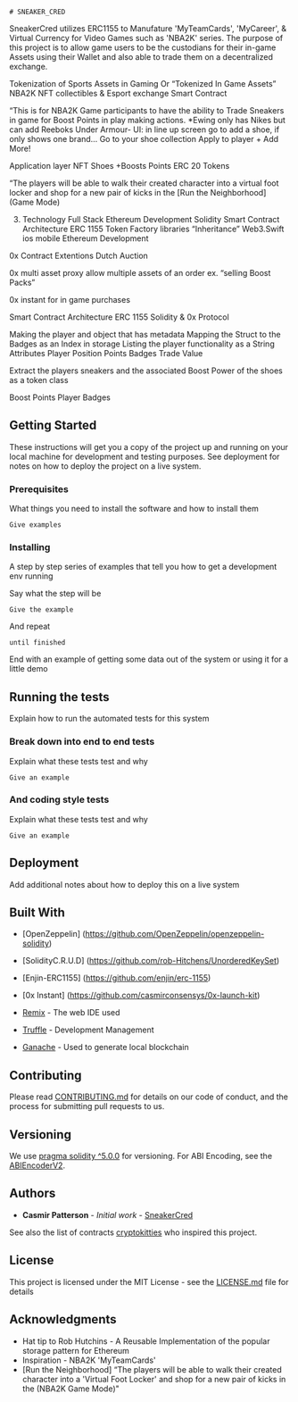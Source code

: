 	# SNEAKER_CRED

SneakerCred utilizes ERC1155 to Manufature 'MyTeamCards', 'MyCareer', & Virtual Currency for Video Games such as 'NBA2K' series. The purpose of this project is to allow game users to be the custodians for their in-game Assets using their Wallet and also able to trade them	on a decentralized exchange. 


Tokenization of Sports Assets in Gaming Or
“Tokenized In Game Assets” NBA2K NFT collectibles & Esport exchange Smart Contract

“This is for NBA2K Game participants to have the ability to Trade Sneakers in game for Boost Points in play making actions.
*Ewing only has Nikes but can add Reeboks Under Armour-
UI: in line up screen go to add a shoe, if only shows one brand… Go to your shoe collection
Apply to player + Add More!

Application layer
NFT Shoes +Boosts Points ERC 20 Tokens

“The players will be able to walk their created character into a virtual foot locker and shop for a new pair of kicks in the [Run the Neighborhood] (Game Mode) 





3. Technology
Full Stack Ethereum Development 
Solidity Smart Contract Architecture ERC 1155
Token Factory libraries “Inheritance” 
Web3.Swift ios mobile Ethereum Development 

0x Contract Extentions
Dutch Auction

0x multi asset proxy allow multiple assets of an order ex. “selling Boost Packs”

0x instant for in game purchases

Smart Contract Architecture ERC 1155 Solidity &
0x Protocol 

Making the player and object that has metadata
Mapping the Struct to the Badges as an Index in storage
Listing the player functionality as a String 
Attributes
Player
Position
Points
Badges
Trade
Value

Extract the players sneakers and the associated Boost Power of the shoes as a token class

Boost Points
Player Badges 


## Getting Started

These instructions will get you a copy of the project up and running on your local machine for development and testing purposes. See deployment for notes on how to deploy the project on a live system.

### Prerequisites

What things you need to install the software and how to install them

```
Give examples
```

### Installing

A step by step series of examples that tell you how to get a development env running

Say what the step will be

```
Give the example
```

And repeat

```
until finished
```

End with an example of getting some data out of the system or using it for a little demo

## Running the tests

Explain how to run the automated tests for this system

### Break down into end to end tests

Explain what these tests test and why

```
Give an example
```

### And coding style tests

Explain what these tests test and why

```
Give an example
```

## Deployment

Add additional notes about how to deploy this on a live system

## Built With

* [OpenZeppelin] (https://github.com/OpenZeppelin/openzeppelin-solidity)
* [SolidityC.R.U.D] (https://github.com/rob-Hitchens/UnorderedKeySet)
* [Enjin-ERC1155] (https://github.com/enjin/erc-1155)
* [0x Instant] (https://github.com/casmirconsensys/0x-launch-kit)

* [Remix](http://remix.ethereum.org) - The web IDE used
* [Truffle](http://Truffleframework.com) - Development Management
* [Ganache](https://truffleframework.com/docs/ganache/workspaces/the-quickstart-workspace) - Used to generate local blockchain

## Contributing

Please read [CONTRIBUTING.md](https://gist.github.com/PurpleBooth/b24679402957c63ec426) for details on our code of conduct, and the process for submitting pull requests to us.

## Versioning

We use [pragma solidity ^5.0.0](https://solidity.readthedocs.io/en/v0.5.3/layout-of-source-files.html) for versioning. For ABI Encoding, see the [ABIEncoderV2](https://github.com/ethereum/solidity/issues/3379). 

## Authors

* **Casmir Patterson** - *Initial work* - [SneakerCred](https://github.com/casmirconsensys/SneakerCred)

See also the list of contracts [cryptokitties](https://github.com/dapperlabs/cryptokitties-bounty/blob/master/contracts/KittyCore.sol) who inspired this project.

## License

This project is licensed under the MIT License - see the [LICENSE.md](LICENSE.md) file for details

## Acknowledgments

* Hat tip to Rob Hutchins - A Reusable Implementation of the popular storage pattern for Ethereum
* Inspiration - NBA2K 'MyTeamCards' 
* [Run the Neighborhood] “The players will be able to walk their created character into a 'Virtual Foot Locker' and shop for a new pair of kicks in the  (NBA2K Game Mode)" 

